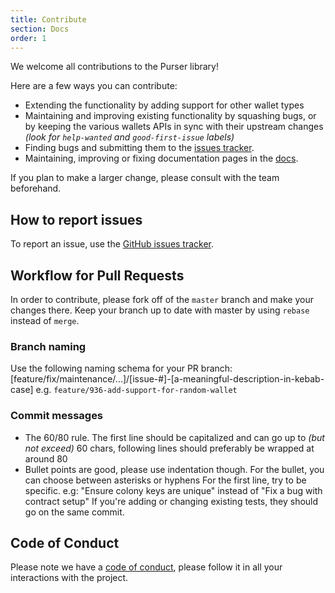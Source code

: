 ```yaml
---
title: Contribute
section: Docs
order: 1
---
```


We welcome all contributions to the Purser library!

Here are a few ways you can contribute:
- Extending the functionality by adding support for other wallet types
- Maintaining and improving existing functionality by squashing bugs, or by keeping the various wallets APIs in sync with their upstream changes _(look for `help-wanted` and `good-first-issue` labels)_
- Finding bugs and submitting them to the [issues tracker](https://github.com/JoinColony/purser/issues).
- Maintaining, improving or fixing documentation pages in the [docs](https://docs.colony.io/purser/docs-overview).

If you plan to make a larger change, please consult with the team beforehand.

## How to report issues

To report an issue, use the [GitHub issues tracker](https://github.com/JoinColony/purser/issues).

## Workflow for Pull Requests

In order to contribute, please fork off of the `master` branch and make your changes there. Keep your branch up to date with master by using `rebase` instead of `merge`.

### Branch naming
Use the following naming schema for your PR branch: [feature/fix/maintenance/...]/[issue-#]-[a-meaningful-description-in-kebab-case] e.g. `feature/936-add-support-for-random-wallet`

### Commit messages
- The 60/80 rule. The first line should be capitalized and can go up to _(but not exceed)_ 60 chars, following lines should preferably be wrapped at around 80
- Bullet points are good, please use indentation though. For the bullet, you can choose between asterisks or hyphens
For the first line, try to be specific. e.g: "Ensure colony keys are unique" instead of "Fix a bug with contract setup"
If you're adding or changing existing tests, they should go on the same commit.

## Code of Conduct
Please note we have a [code of conduct](CODE_OF_CONDUCT.md), please follow it in all your interactions with the project.
